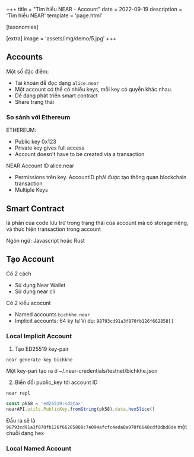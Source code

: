 +++
title = "Tìm hiểu NEAR - Account"
date = 2022-09-19
description = 'Tìm hiểu NEAR'
template = 'page.html'

[taxonomies]

[extra]
image =  'assets/img/demo/5.jpg'
+++


## Accounts

Một số đặc điểm:
- Tài khoản đễ đọc dạng `alice.near`
- Một account có thể có nhiều keys, mỗi key có quyền khác nhau.
- Dễ đang phát triển smart contract
- Share trạng thái

### So sánh với Ethereum

ETHEREUM:
- Public key 0x123 
- Private key gives full access
- Account doesn't have to be created via a transaction

NEAR
Account ID alice.near
-  Permissions trên key. AccountID phải được tạo thông quan blockchain transaction
- Multiple Keys

## Smart Contract
là phần của code lưu trữ trong trạng thái của account mà có storage riêng, và thực hiện transaction trong account

Ngôn ngữ: Javascript hoặc Rust


## Tạo Account

Có 2 cách

- Sử dụng Near Wallet
- Sử dụng near cli


Có 2 kiểu acocunt

- Named accounts `bichkhe.near`
- Implicit accounts: 64 ký tự Ví dụ: `98793cd91a3f870fb126f662858[]`


### Local Implicit Account
1. Tạo ED25519 key-pair
```shell
near generate-key bichkhe
```


Một key-pari tạo ra ở ~/.near-credentials/testnet/bichkhe.json

2. Biến đổi public_key tới account ID 

```shell
near repl
```

```javascript
const pk58 = 'ed25519:<data>'
nearAPI.utils.PublicKey.fromString(pk58).data.hexSlice()
```

Đầu ra sẽ là 
`98793cd91a3f870fb126f66285808c7e094afcfc4eda8a970f6648cdf0dbd6de` một chuỗi dạng hex

### Local Named Account 